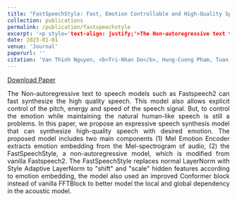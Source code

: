 ```yaml
---
title: "FastSpeechStyle: Fast, Emotion Controllable and High-Quality Speech Synthesis"
collection: publications
permalink: /publication/fastspeechstyle
excerpt: '<p style='text-align: justify;'>The Non-autoregressive text to speech models such as Fastspeech2 can fast synthesize the high quality speech. This model also allows explicit control of the pitch, energy and speed of the speech signal. But, to control the emotion while maintaining the natural human-like speech is still a problems. In this paper, we propose an expressive speech synthesis model that can synthesize high-quality speech with desired emotion. The proposed model includes two main components (1) Mel Emotion Encoder extracts emotion embedding from the Mel-spectrogram of audio, (2) the FastSpeechStyle, a non-autoregressive model, which is modified from vanilla Fastspeech2. The FastSpeechStyle replaces normal LayerNorm with Style Adaptive LayerNorm to "shift" and "scale" hidden features according to emotion embedding, the model also used an improved Conformer block instead of vanilla FFTBlock to better model the local and global dependency in the acoustic model.</p>'
date: 2023-01-01
venue: 'Journal'
paperurl: ''
citation: 'Van Thinh Nguyen, <b>Tri-Nhan Do</b>, Hung-Cuong Pham, Tuan Vu Ho, Ngoc-Minh-Khanh Nguyen, Dang-Khoa Mac'
---
```


[Download Paper](https://v-nhandt21.github.io/FastspeechStyle/)

<p style='text-align: justify;'>The Non-autoregressive text to speech models such as Fastspeech2 can fast synthesize the high quality speech. This model also allows explicit control of the pitch, energy and speed of the speech signal. But, to control the emotion while maintaining the natural human-like speech is still a problems. In this paper, we propose an expressive speech synthesis model that can synthesize high-quality speech with desired emotion. The proposed model includes two main components (1) Mel Emotion Encoder extracts emotion embedding from the Mel-spectrogram of audio, (2) the FastSpeechStyle, a non-autoregressive model, which is modified from vanilla Fastspeech2. The FastSpeechStyle replaces normal LayerNorm with Style Adaptive LayerNorm to "shift" and "scale" hidden features according to emotion embedding, the model also used an improved Conformer block instead of vanilla FFTBlock to better model the local and global dependency in the acoustic model.</p>

